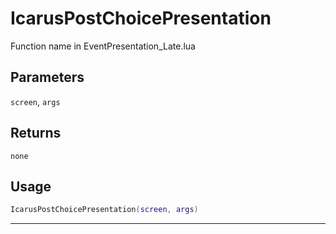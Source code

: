# IcarusPostChoicePresentation
Function name in EventPresentation_Late.lua
## Parameters
`screen`, `args`
## Returns
`none`
## Usage
```lua
IcarusPostChoicePresentation(screen, args)
```
---
